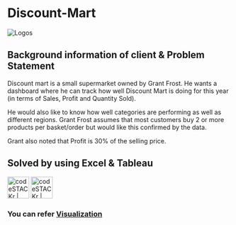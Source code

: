 # Discount-Mart
![Logos](https://encrypted-tbn0.gstatic.com/images?q=tbn%3AANd9GcQfJHfrfQfBqvmv518drh5rCLEdWafbvQkQow&usqp=CAU)

## Background information of client & Problem Statement
Discount mart is a small supermarket owned by Grant Frost. He wants a dashboard where he can track how well Discount Mart is doing for this year (in terms of Sales, Profit and Quantity Sold).

He would also like to know how well categories are performing as well as different regions. Grant Frost assumes that most customers buy 2 or more products per basket/order but would like this confirmed by the data.

Grant also noted that Profit is 30% of the selling price.


## Solved by using Excel & Tableau 

<img align="centre" alt="codeSTACKr | Tableau" width="49px" src="https://mactorrents.io/wp-content/uploads/2019/09/1567360414_224_excel_2016_for_mac_15_logo_icon.jpg" />       <img align="centre" alt="codeSTACKr | Tableau" width="49px" src="https://apps.joltteam.com/cdn/brikbuild/tableau-icon-pixel-art-5a5f5c4d755c41916225ab5e.brickImg.jpg" />

### You can refer [Visualization](https://public.tableau.com/profile/yash.rao#!/vizhome/DiscoutMartSalesbyyashrao/Dashboard)
